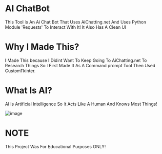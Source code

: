 # AI ChatBot

This Tool Is An Ai Chat Bot That Uses AiChatting.net And Uses Python Module 'Requests' To Interact With It! It Also Has A Clean UI

# Why I Made This?

I Made This because I Didint Want To Keep Going To AiChatting.net To Research Things So I First Made It As A Command prompt Tool Then Used CustomTkinter.

# What Is AI?

AI Is Artificial Intelligence So It Acts Like A Human And Knows Most Things!


![image](https://user-images.githubusercontent.com/113810078/226378259-a2e48dbf-023c-4393-8fc4-5b2f0ffbd79c.png)


# NOTE

This Project Was For Educational Purposes ONLY!
